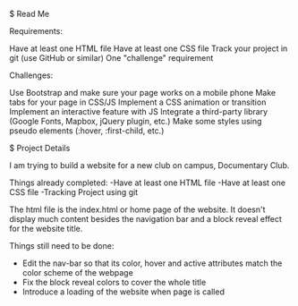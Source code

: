 $ Read Me

Requirements:

Have at least one HTML file
Have at least one CSS file
Track your project in git (use GitHub or similar)
One "challenge" requirement

Challenges:

Use Bootstrap and make sure your page works on a mobile phone
Make tabs for your page in CSS/JS
Implement a CSS animation or transition
Implement an interactive feature with JS
Integrate a third-party library (Google Fonts, Mapbox, jQuery plugin, etc.)
Make some styles using pseudo elements (:hover, :first-child, etc.)

$ Project Details

I am trying to build a website for a new club on campus, Documentary Club. 

Things already completed:
-Have at least one HTML file
-Have at least one CSS file
-Tracking Project using git

The html file is the index.html or home page of the website. It doesn't display much content besides the navigation bar and a block reveal
effect for the website title. 

Things still need to be done:
- Edit the nav-bar so that its color, hover and active attributes match the color scheme of the webpage
- Fix the block reveal colors to cover the whole title
- Introduce a loading of the website when page is called
